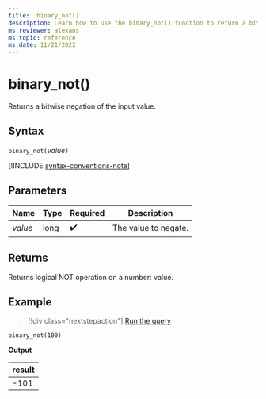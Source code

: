 ```yaml
---
title:  binary_not()
description: Learn how to use the binary_not() function to return a bitwise negation of the input value.
ms.reviewer: alexans
ms.topic: reference
ms.date: 11/21/2022
---
```

# binary_not()

Returns a bitwise negation of the input value.

## Syntax

`binary_not(`*value*`)`

[!INCLUDE [syntax-conventions-note](../../includes/syntax-conventions-note.md)]

## Parameters

| Name | Type | Required | Description |
|--|--|--|--|
| *value* | long |  :heavy_check_mark: | The value to negate. |

## Returns

Returns logical NOT operation on a number: value.

## Example

> [!div class="nextstepaction"]
> <a href="https://dataexplorer.azure.com/clusters/help/databases/Samples?query=H4sIAAAAAAAAAysoyswrUUjKzEssqozPyy/RMDQw0AQAChXSgRUAAAA=" target="_blank">Run the query</a>

```kusto
binary_not(100)
```

**Output**

|result|
|------|
|-101|
